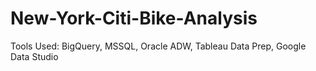 # New-York-Citi-Bike-Analysis
Tools Used: BigQuery, MSSQL, Oracle ADW, Tableau Data Prep, Google Data Studio
